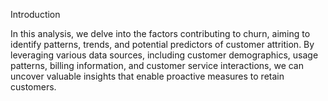 Introduction 

In this analysis, we delve into the factors contributing to churn, aiming to identify patterns, trends, and potential predictors of customer attrition. By leveraging various data sources, including customer demographics, usage patterns, billing information, and customer service interactions, we can uncover valuable insights that enable proactive measures to retain customers.
